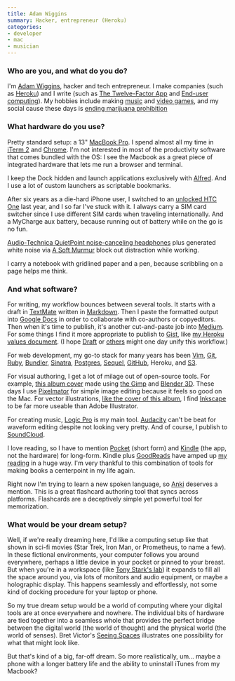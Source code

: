 ```yaml
---
title: Adam Wiggins
summary: Hacker, entrepreneur (Heroku)
categories:
- developer
- mac
- musician
---
```


### Who are you, and what do you do?

I'm [Adam Wiggins](http://about.adamwiggins.com/ "Adam's website."), hacker and tech entrepreneur. I make companies (such as [Heroku][]) and I write (such as [The Twelve-Factor App](http://12factor.net/ "Adam's site about the twelve-factor development methodology.") and [End-user computing](https://medium.com/the-truant-haruspex/end-user-computing-5367171478b7 "Adam's article about end-user computing.")). My hobbies include making [music](https://soundcloud.com/hirodusk "Adam's music on SoundCloud.") and [video games][tetryon-ios], and my social cause these days is [ending marijuana prohibition](http://mpp.org/ "A project for removing prohibition of marijuana.")

### What hardware do you use?

Pretty standard setup: a 13" [MacBook Pro][macbook-pro]. I spend almost all my time in [iTerm 2][iterm2] and [Chrome][]. I'm not interested in most of the productivity software that comes bundled with the OS: I see the Macbook as a great piece of integrated hardware that lets me run a browser and terminal.

I keep the Dock hidden and launch applications exclusively with [Alfred][]. And I use a lot of custom launchers as scriptable bookmarks.

After six years as a die-hard iPhone user, I switched to an [unlocked HTC One][one-m8] last year, and I so far I've stuck with it. I always carry a SIM card switcher since I use different SIM cards when traveling internationally. And a MyCharge aux battery, because running out of battery while on the go is no fun.

[Audio-Technica QuietPoint noise-canceling headphones][ath-anc7b] plus generated white noise via [A Soft Murmur](http://asoftmurmur.com/?v=1e502800000000000000 "Adam's white noise mix on A Soft Murmur.") block out distraction while working.

I carry a notebook with gridlined paper and a pen, because scribbling on a page helps me think.

### And what software?

For writing, my workflow bounces between several tools. It starts with a draft in [TextMate][] written in [Markdown][]. Then I paste the formatted output into [Google Docs][google-docs] in order to collaborate with co-authors or copyeditors. Then when it's time to publish, it's another cut-and-paste job into [Medium](https://medium.com/@hirodusk "Adam's Medium account."). For some things I find it more appropriate to publish to [Gist](https://gist.github.com/adamwiggins "Adam's Gists."), like [my Heroku values document](https://gist.github.com/adamwiggins/5687294 "Adam's values document for Heroku."). (I hope [Draft][] or [others](http://www.smashingmagazine.com/2014/04/17/after-editorially-alternative-collaborative-online-writing-tools/ "An article about online collaborative editors.") might one day unify this workflow.)

For web development, my go-to stack for many years has been [Vim][], [Git][], [Ruby][], [Bundler][], [Sinatra][], [Postgres][postgresql], [Sequel][], [GitHub][], Heroku, and [S3][].

For visual authoring, I get a lot of milage out of open-source tools. For example, [this album cover](https://soundcloud.com/hirodusk/antikythera-mechanism-disc-1 "One of Adam's albums on SoundCloud.") made using [the Gimp][gimp] and [Blender 3D][blender]. These days I use [Pixelmator][] for simple image editing because it feels so good on the Mac. For vector illustrations, [like the cover of this album](https://soundcloud.com/hirodusk/grid-cumulus "Another of Adam's albums on SoundCloud."), I find [Inkscape][] to be far more useable than Adobe Illustrator.

For creating music, [Logic Pro][logic-pro] is my main tool. [Audacity][] can't be beat for waveform editing despite not looking very pretty. And of course, I publish to [SoundCloud][].

I love reading, so I have to mention [Pocket][] (short form) and [Kindle][kindle-mac] (the app, not the hardware) for long-form. Kindle plus [GoodReads][] have amped up [my reading](https://www.goodreads.com/user/show/4706292-adam-wiggins "Adam's reading habits.") in a huge way. I'm very thankful to this combination of tools for making books a centerpoint in my life again.

Right now I'm trying to learn a new spoken language, so [Anki][] deserves a mention. This is a great flashcard authoring tool that syncs across platforms. Flashcards are a deceptively simple yet powerful tool for memorization.

### What would be your dream setup?

Well, if we're really dreaming here, I'd like a computing setup like that shown in sci-fi movies (Star Trek, Iron Man, or Prometheus, to name a few). In these fictional environments, your computer follows you around everywhere, perhaps a little device in your pocket or pinned to your breast. But when you're in a workspace (like [Tony Stark's lab](http://www.artofvfx.com/?p=369 "An interview with Danny Yount on his Iron Man 2 work.")) it expands to fill all the space around you, via lots of monitors and audio equipment, or maybe a holographic display. This happens seamlessly and effortlessly, not some kind of docking procedure for your laptop or phone.

So my true dream setup would be a world of computing where your digital tools are at once everywhere and nowhere. The individual bits of hardware are tied together into a seamless whole that provides the perfect bridge between the digital world (the world of thought) and the physical world (the world of senses). Bret Victor's [Seeing Spaces](http://vimeo.com/97903574 "Bret's 'Seeing Spaces' video on Vimeo.") illustrates one possibility for what that might look like.

But that's kind of a big, far-off dream. So more realistically, um... maybe a phone with a longer battery life and the ability to uninstall iTunes from my Macbook?

[alfred]: https://www.alfredapp.com/ "A launcher app for the Mac."
[anki]: http://www.ankisrs.net/ "A flash-card based learning tool."
[ath-anc7b]: https://www.audio-technica.com/cms/headphones/1c7efaa15727a938/index.html "Noise-cancelling headphones."
[audacity]: https://sourceforge.net/projects/audacity/ "An open-source, cross-platform audio editor."
[blender]: https://www.blender.org/ "A free, open-source 3D renderer."
[bundler]: https://bundler.io/ "Software for managing Ruby gem dependencies."
[chrome]: https://www.google.com/intl/en/chrome/browser/ "A WebKit-based browser, where each tab runs in its own thread."
[draft]: https://draftin.com/ "A version-controlled distraction-free writing service."
[gimp]: https://www.gimp.org/ "An open-source image editor."
[git]: https://git-scm.com/ "A version control system."
[github]: https://github.com/ "A Git code repository service."
[goodreads]: https://www.goodreads.com/ "A service for tracking the book you've read."
[google-docs]: https://en.wikipedia.org/wiki/Google_Docs "A web-based office suite."
[heroku]: https://www.heroku.com/ "A service for running and deploying Ruby, Node.js, Clojure, Java, Python, and Scala apps."
[inkscape]: https://inkscape.org/en/ "An open-source vector graphics program."
[iterm2]: https://iterm2.com/ "An alternative terminal application for Mac OS X."
[kindle-mac]: https://itunes.apple.com/gb/app/kindle/id405399194 "An app for reading and syncing Kindle books."
[logic-pro]: https://www.apple.com/logic-pro/ "A professional audio application for the Mac."
[macbook-pro]: https://www.apple.com/macbook-pro/ "A laptop."
[markdown]: https://daringfireball.net/projects/markdown/ "An email-like format for marking up text."
[one-m8]: https://en.wikipedia.org/wiki/HTC_One_(M8) "A 5.0 inch smartphone."
[pixelmator]: https://www.pixelmator.com/mac/ "An image editor for the Mac."
[pocket]: https://getpocket.com/ "A service for storing links to look at later on."
[postgresql]: https://www.postgresql.org/ "A relational database server."
[ruby]: https://www.ruby-lang.org/en/ "An interpreted scripting language."
[s3]: https://aws.amazon.com/s3/ "Cloud-based Internet storage magic."
[sequel]: http://sequel.jeremyevans.net/ "A Ruby database ORM."
[sinatra]: http://www.sinatrarb.com "A lightweight Ruby web framework."
[soundcloud]: https://soundcloud.com/ "An audio creation and sharing service."
[tetryon-ios]: http://www.boomslanggames.com/tetryon "A puzzle game."
[textmate]: https://macromates.com/ "A text editor for the Mac."
[vim]: https://www.vim.org/ "A command-line text editor."
